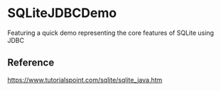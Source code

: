 # SQLiteJDBCDemo
Featuring a quick demo representing the core features of SQLite using JDBC

## Reference
https://www.tutorialspoint.com/sqlite/sqlite_java.htm
